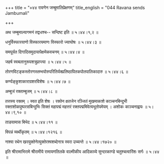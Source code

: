 +++
title = "०४४ रावणेन जम्बुमालिप्रेक्षणम्"
title_english = "044 Ravana sends Jambumali"

+++


अथ जम्बुमाल्यागमनं तद्वधश्च-- सन्दिष्ट इति  ॥  ५।४४।१,२  ॥   

  

धनुर्विस्फारयाणो विस्फारयमाणः विस्फारो ज्याघोषः  ॥  ५।४४।३  ॥   

  

समपूर्यत दिगादिसमुदायापेक्षमेकवचनम्  ॥  ५।४४।४  ॥   

  

जहर्ष स्वबलानुरूपशत्रुप्राप्त्या  ॥  ५।४४।५  ॥   

  

तोरणविटङ्कस्तोरणस्तम्भयोरुपरितिर्यक्प्रतिष्ठापितकपोतपालिकादारु  ॥  ५।४४।६
 ॥   

  

कर्ण्यङ्कुशाकाराग्रशरविशेषः  ॥  ५।४४।७  ॥   

  

अम्बुजं रक्ताम्बुजम्  ॥  ५।४४।८  ॥   

  

तत्तस्य रक्तम् । स्वत इति शेषः । रक्तेन क्षतजेन रञ्जितं मुखमाकाशे
काञ्चनबिन्दुभी रक्ताशोकपुष्परसबिन्दुभिः सिक्तं महापद्मं महत्तरं
रक्तपद्ममिवेत्यभूतोपमेयम् । अशोकः काञ्चनाह्वयः  ॥  ५।४४।९,१०  ॥   

  

ताडयामास बिभेद  ॥  ५।४४।११  ॥   

  

विपन्नं व्यर्थीकृतम्  ॥  ५।४४।१२१६  ॥   

  

नाश्वा रथेन खरयुक्तेनेत्युक्तेरश्वशब्देनात्र स्वरा उच्यन्ते  ॥  ५।४४।१७२०
 ॥   

  

इति श्रीरामाभिरामे श्रीरामीये रामायणतिलके वाल्मीकीय आदिकाव्ये
सुन्दरकाण्डे चतुश्चत्वारिंशः सर्गः  ॥  ५।४४  ॥   

  


